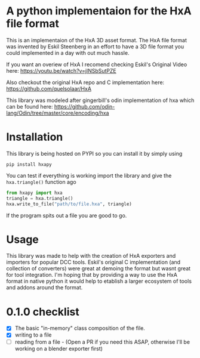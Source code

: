 # A python implementaion for the HxA file format
This is an implementaion of the HxA 3D asset format.
The HxA file format was invented by Eskil Steenberg
in an effort to have a 3D file format you could 
implemented in a day with out much hassle.

If you want an overiew of HxA I recomend checking Eskil's Original
Video here: 
https://youtu.be/watch?v=jlNSbSutPZE

Also checkout the original HxA repo and C implementation here:
https://github.com/quelsolaar/HxA

This library was modeled after gingerbill's odin implementation of hxa which can be found here:
https://github.com/odin-lang/Odin/tree/master/core/encoding/hxa

# Installation
This library is being hosted on PYPI so you can install it by simply using

```pip install hxapy```

You can test if everything is working import the library and give the `hxa.triangle()` function ago

```python
from hxapy import hxa
triangle = hxa.triangle()
hxa.write_to_file("path/to/file.hxa", triangle)
```

If the program spits out a file you are good to go.

# Usage
This library was made to help with the creation of HxA exporters and importers for popular DCC tools.
Eskil's original C implementation (and collection of converters) were great at demoing the format but
wasnt great for tool integration. I'm hoping that by providing a way to use the HxA format in native python
it would help to etablish a larger ecosystem of tools and addons around the format.

# 0.1.0 checklist
- [x] The basic "in-memory" class composition of the file.
- [x] writing to a file
- [ ] reading from a file - (Open a PR if you need this ASAP, otherwise I'll be working on a blender exporter first)